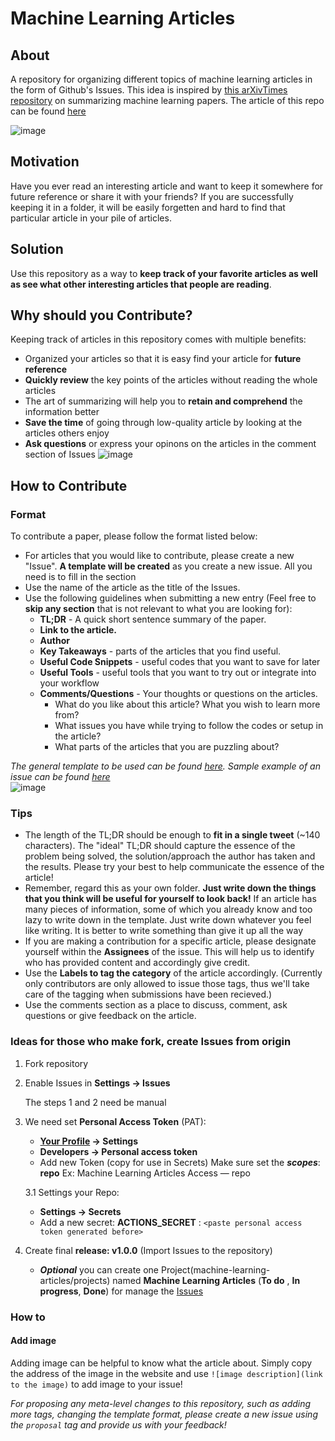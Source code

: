 # Machine Learning Articles

## About

A repository for organizing different topics of machine learning articles in the form of Github's Issues. This idea is inspired by [this arXivTimes repository](https://github.com/yutarochan/arXivTimes) on summarizing machine learning papers. The article of this repo can be found [here](https://towardsdatascience.com/how-to-organize-your-data-science-articles-with-github-b5b9427dad37?source=friends_link&sk=4dfb338164ad6e95809d943f0dc0578e)

![image](https://github.com/khuyentran1401/machine-learning-articles/blob/master/images/Screenshot%202020-04-10%2013.15.39.png?raw=True)
## Motivation

Have you ever read an interesting article and want to keep it somewhere for future reference or share it with your friends? If you are successfully keeping it in a folder, it will be easily forgetten and hard to find that particular article in your pile of articles. 

## Solution

Use this repository as a way to **keep track of your favorite articles as well as see what other interesting articles that people are reading**. 

## Why should you Contribute?
Keeping track of articles in this repository comes with multiple benefits:

* Organized your articles so that it is easy find your article for **future reference**
* **Quickly review** the key points of the articles without reading the whole articles
* The art of summarizing will help you to **retain and comprehend** the information better
* **Save the time** of going through low-quality article by looking at the articles others enjoy
* **Ask questions** or express your opinons on the articles in the comment section of Issues
![image](https://github.com/khuyentran1401/machine-learning-articles/blob/master/images/Screenshot%202020-04-10%2013.16.33.png)

## How to Contribute

### Format
To contribute a paper, please follow the format listed below:

* For articles that you would like to contribute, please create a new "Issue". **A template will be created** as you create a new issue. All you need is to fill in the section
* Use the name of the article as the title of the Issues.
* Use the following guidelines when submitting a new entry (Feel free to **skip any section** that is not relevant to what you are looking for):
  * **TL;DR** - A quick short sentence summary of the paper.
  * **Link to the article.**
  * **Author**
  * **Key Takeaways** - parts of the articles that you find useful.
  * **Useful Code Snippets** - useful codes that you want to save for later
  * **Useful Tools** - useful tools that you want to try out or integrate into your workflow
  * **Comments/Questions** - Your thoughts or questions on the articles. 
    * What do you like about this article? What you wish to learn more from?
    * What issues you have while trying to follow the codes or setup in the article?
    * What parts of the articles that you are puzzling about?
    
*The general template to be used can be found [here](./ISSUE_TEMPLATE.md). Sample example of an issue can be found [here](https://github.com/khuyentran1401/machine-learning-articles/issues/3)*   
![image](https://github.com/khuyentran1401/machine-learning-articles/blob/master/images/Screenshot%202020-04-10%2013.47.16.png)


### Tips  
* The length of the TL;DR should be enough to **fit in a single tweet** (~140 characters). The "ideal" TL;DR should capture the essence of the problem being solved, the solution/approach the author has taken and the results. Please try your best to help communicate the essence of the article!
* Remember, regard this as your own folder. **Just write down the things that you think will be useful for yourself to look back!** If an article has many pieces of information, some of which you already know and too lazy to write down in the template. Just write down whatever you feel like writing. It is better to write something than give it up all the way
* If you are making a contribution for a specific article, please designate yourself within the **Assignees** of the issue. This will help us to identify who has provided content and accordingly give credit.
* Use the **Labels to tag the category** of the article accordingly. (Currently only contributors are only allowed to issue those tags, thus we'll take care of the tagging when submissions have been recieved.)
* Use the comments section as a place to discuss, comment, ask questions or give feedback on the article.

### Ideas for those who make fork, create Issues from origin
1. Fork repository 
2. Enable Issues in **Settings -> Issues**

    The steps 1 and 2 need be manual

3. We need set **Personal Access Token** (PAT):
    * **[Your Profile](https://github.com/settings/profile) -> Settings**
    * **Developers -> Personal access token**
    * Add new Token (copy for use in Secrets)
      Make sure set the _**scopes**_: **repo**
      Ex: Machine Learning Articles Access — repo

    3.1 Settings your Repo:
     * **Settings -> Secrets**
     * Add a new secret:
       **ACTIONS_SECRET** : `<paste personal access token generated before>`

4. Create final **release: v1.0.0** (Import Issues to the repository)
    * _**Optional**_ you can create one Project(machine-learning-articles/projects) named **Machine Learning Articles** (**To do** , **In progress**, **Done**) for manage the [Issues](https://github.com/oleksis/machine-learning-articles/projects/1)

### How to
#### Add image
Adding image can be helpful to know what the article about. Simply copy the address of the image in the website and use `![image description](link to the image)` to add image to your issue!


*For proposing any meta-level changes to this repository, such as adding more tags, changing the template format, please create a new issue using the `proposal` tag and provide us with your feedback!*

